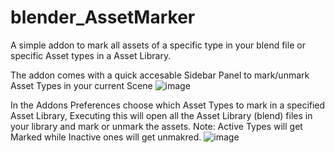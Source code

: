 # blender_AssetMarker

A simple addon to mark all assets of a specific type in your blend file or specific Asset types in a Asset Library.

The addon comes with a quick accesable Sidebar Panel to mark/unmark Asset Types in your current Scene
![image](https://user-images.githubusercontent.com/1472884/128597041-012d6359-6d03-40b6-bd2f-3dbaf2b3fef2.png)

In the Addons Preferences choose which Asset Types to mark in a specified Asset Library, Executing this will open all the Asset Library (blend) files in your library and mark or unmark the assets. 
Note: Active Types will get Marked while Inactive ones will get unmakred.
![image](https://user-images.githubusercontent.com/1472884/160091443-9dab6461-12cc-4903-a0d4-b2726dcb467b.png)

